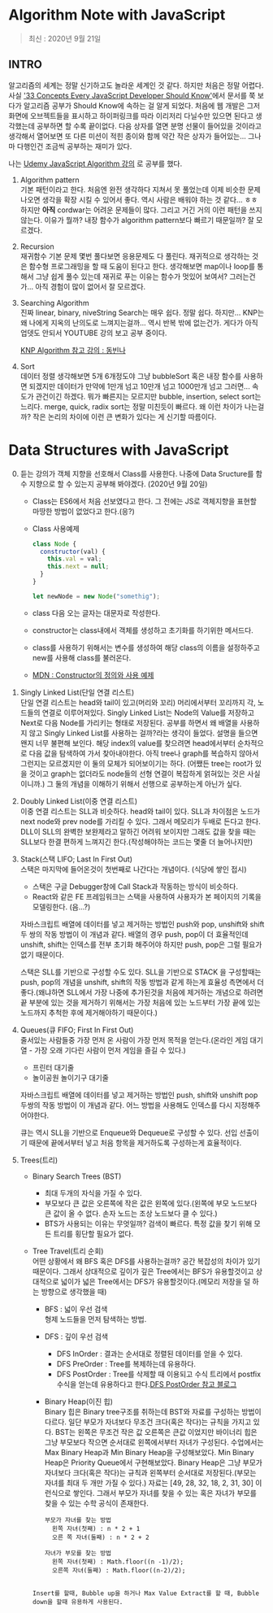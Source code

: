 # Algorithm Note with JavaScript

> 최신 : 2020년 9월 21일

## INTRO

알고리즘의 세계는 정말 신기하고도 놀라운 세계인 것 같다. 하지만 처음은 정말 어렵다. 사실 ['33 Concepts Every JavaScript Developer Should Know'](https://github.com/leonardomso/33-js-concepts)에서 문서를 쭉 보다가 알고리즘 공부가 Should Know에 속하는 걸 알게 되었다. 처음에 웹 개발은 그저 화면에 오브젝트들을 표시하고 하이퍼링크를 따라 이리저리 다닐수만 있으면 된다고 생각했는데 공부하면 할 수록 끝이없다. 다음 상자를 열면 분명 선물이 들어있을 것이라고 생각해서 열어보면 또 다른 미션이 적힌 종이와 함께 약간 작은 상자가 들어있는... 그나마 다행인건 조금씩 공부하는 재미가 있다.

나는 [Udemy JavaScript Algorithm 강의](https://www.udemy.com/course/js-algorithms-and-data-structures-masterclass/)
로 공부를 했다.

1.  Algorithm pattern  
    기본 패턴이라고 한다. 처음엔 완전 생각하다 지쳐서 못 풀었는데 이제 비슷한 문제 나오면 생각을 확장 시킬 수 있어서 좋다. 역시 사람은 배워야 하는 것 같다... ㅎㅎ 하지만 **아직** cordwar는 어려운 문제들이 많다. 그리고 거긴 거의 이런 패턴을 쓰지 않는다.
    이유가 뭘까? 내장 함수가 algorithm pattern보다 빠르기 때문일까? 잘 모르겠다.

2.  Recursion  
    재귀함수 기본 문제 몇번 풀다보면 응용문제도 다 풀린다.
    재귀적으로 생각하는 것은 함수형 프로그래밍을 할 때 도움이 된다고 한다.
    생각해보면 map이나 loop를 통해서 그냥 쉽게 풀수 있는데 재귀로 푸는 이유는 함수가 멋있어 보여서? 그러는건가... 아직 경험이 많이 없어서 잘 모르겠다.

3.  Searching Algorithm  
    진짜 linear, binary, niveString Search는 매우 쉽다. 정말 쉽다. 하지만... KNP는 왜 나에게 지옥의 난의도로 느껴지는걸까... 역시 반복 밖에 없는건가. 게다가 아직 업뎃도 안되서 YOUTUBE 강의 보고 공부 중이다.

    [KNP Algorithm 참고 강의 : 동빈나](https://www.youtube.com/watch?v=yWWbLrV4PZ8)

4.  Sort  
    데이터 정렬 생각해보면 5개 6개정도야 그냥 bubbleSort 혹은 내장 함수를 사용하면 되겠지만 데이터가 만약에 1만개 넘고 10만개 넘고 1000만개 넘고 그러면... 속도가 관건이긴 하겠다.
    뭐가 빠른지는 모르지만 bubble, insertion, select sort는 느리다.
    merge, quick, radix sort는 정말 미친듯이 빠르다.
    왜 이런 차이가 나는걸까? 작은 논리의 차이에 이런 큰 변화가 있다는 게 신기할 따름이다.

# Data Structures with JavaScript

0. 듣는 강의가 객체 지향을 선호해서 Class를 사용한다. 나중에 Data Sructure를 함수 지향으로 할 수 있는지 공부해 봐야겠다. (2020년 9월 20일)

   - Class는 ES6에서 처음 선보였다고 한다. 그 전에는 JS로 객체지향을 표현할 마땅한 방법이 없었다고 한다.(응?)
   - Class 사용예제

     ```javascript
     class Node {
       constructor(val) {
         this.val = val;
         this.next = null;
       }
     }

     let newNode = new Node("somethig");
     ```

   - class 다음 오는 글자는 대문자로 작성한다.
   - constructor는 class내에서 객체를 생성하고 초기화를 하기위한 메서드다.
   - class를 사용하기 위해서는 변수를 생성하여 해당 class의 이름을 설정하주고 new를 사용해 class를 불러온다.
   - [MDN : Constructor의 정의와 사용 예제](https://developer.mozilla.org/ko/docs/Web/JavaScript/Reference/Classes/constructor "Constructor의 정의와 사용 예제.")

1. Singly Linked List(단일 연결 리스트)  
   단일 연결 리스트는 head와 tail이 있고(머리와 꼬리) 머리에서부터 꼬리까지 각, 노드들의 연결로 이루어져있다. Singly Linked List는 Node의 Value를 저장하고 Next로 다음 Node를 가리키는 형태로 저장된다. 공부를 하면서 왜 배열을 사용하지 않고 Singly Linked List를 사용하는 걸까?라는 생각이 들었다. 설명을 들으면 왠지 너무 불편해 보인다. 해당 index의 value를 찾으려면 head에서부터 순차적으로 다음 값을 탐색하여 가서 찾아내야한다.
   아직 tree나 graph를 복습하지 않아서 그런지는 모르겠지만 이 둘의 모체가 되어보이기는 하다. (어쨌든 tree는 root가 있을 것이고 graph는 없더라도 node들의 선형 연결이 복잡하게 얽혀있는 것은 사실이니까.) 그 둘의 개념을 이해하기 위해서 선행으로 공부하는게 아닌가 싶다.

2. Doubly Linked List(이중 연결 리스트)  
   이중 연결 리스트는 SLL과 비슷하다. head와 tail이 있다. SLL과 차이점은 노드가 next node와 prev node를 가리킬 수 있다. 그래서 메모리가 두배로 든다고 한다. DLL이 SLL의 완벽한 보완제라고 말하긴 어려워 보이지만 그래도 값을 찾을 때는 SLL보다 한결 편하게 느껴지긴 한다.(작성해야하는 코드는 몇줄 더 늘어나지만)

3. Stack(스택 LIFO; Last In First Out)  
   스택은 마지막에 들어온것이 첫번째로 나간다는 개념이다. (식당에 쌓인 접시)

   - 스택은 구글 Debugger창에 Call Stack과 작동하는 방식이 비슷하다.
   - React와 같은 FE 프레임워크는 스택을 사용하여 사용자가 본 페이지의 기록을 모델링한다. (음...?)

   자바스크립트 배열에 데이터를 넣고 제거하는 방법인 push와 pop, unshift와 shift 두 쌍의 작동 방법이 이 개념과 같다. 배열의 경우 push, pop이 더 효율적인데 unshift, shift는 인덱스를 전부 초기화 해주어야 하지만 push, pop은 그럴 필요가 없기 때문이다.

   스택은 SLL를 기반으로 구성할 수도 있다. SLL을 기반으로 STACK 을 구성할때는 push, pop의 개념을 unshift, shift의 작동 방법과 같게 하는게 효율성 측면에서 더 좋다.(왜냐하면 SLL에서 가장 나중에 추가된것을 처음에 제거하는 개념으로 하려면 끝 부분에 있는 것을 제거하기 위해서는 가장 처음에 있는 노드부터 가장 끝에 있는 노드까지 추척한 후에 제거해야하기 때문이다.)

4. Queues(큐 FIFO; First In First Out)  
   줄서있는 사람들중 가장 먼저 온 사람이 가장 먼저 목적을 얻는다.(온라인 게임 대기열 - 가장 오래 기다린 사람이 먼저 게임을 즐길 수 있다.)

   - 프린터 대기줄
   - 놀이공원 놀이기구 대기줄

   자바스크립트 배열에 데이터를 넣고 제거하는 방법인 push, shift와 unshift pop 두쌍의 작동 방법이 이 개념과 같다. 어느 방법을 사용해도 인덱스를 다시 지정해주어야한다.

   큐는 역시 SLL을 기반으로 Enqueue와 Dequeue로 구성할 수 있다. 선입 선출이기 때문에 끝에서부터 넣고 처음 항목을 제거하도록 구성하는게 효율적이다.

5. Trees(트리)

   - Binary Search Trees (BST)

     - 최대 두개의 자식을 가질 수 있다.
     - 부모보다 큰 값은 오른쪽에 작은 값은 왼쪽에 있다.(왼쪽에 부모 노드보다 큰 값이 올 수 없다. 손자 노드는 조상 노드보다 클 수 있다.)
     - BTS가 사용되는 이유는 무엇일까? 검색이 빠르다. 특정 값을 찾기 위해 모든 트리를 횡단할 필요가 없다.

   - Tree Travel(트리 순회)  
      어떤 상황에서 왜 BFS 혹은 DFS를 사용하는걸까?
     공간 복잡성의 차이가 있기 때문이다. 그래서 상대적으로 깊이가 깊은 Tree에서는 BFS가 유용할것이고 상대적으로 넓이가 넓은 Tree에서는 DFS가 유용할것이다.(메모리 저장을 덜 하는 방향으로 생각했을 때)

     - BFS : 넓이 우선 검색  
        형제 노드들을 먼저 탐색하는 방법.
     - DFS : 깊이 우선 검색

       - DFS InOrder : 결과는 순서대로 정렬된 데이터를 얻을 수 있다.
       - DFS PreOrder : Tree를 복제하는데 유용하다.
       - DFS PostOrder : Tree를 삭제할 때 이용되고 수식 트리에서 postfix 수식을 얻는데 유용하다고 한다.[DFS PostOrder 참고 블로그](https://prosaist0131.tistory.com/entry/%ED%8A%B8%EB%A6%AC%EC%97%90-%EB%8C%80%ED%95%98%EC%97%AC)

     - Binary Heap(이진 힙)  
       Binary 힙은 Binary tree구조를 취하는데 BST와 자료를 구성하는 방법이 다르다. 일단 부모가 자녀보다 무조건 크다(혹은 작다)는 규칙을 가지고 있다. BST는 왼쪽은 무조건 작은 값 오른쪽은 큰값 이었지만 바이너리 힙은 그냥 부모보다 작으면 순서대로 왼쪽에서부터 자녀가 구성된다. 수업에서는 Max Binary Heap과 Min Binary Heap을 구성해보았다. Min Binary Heap은 Priority Queue에서 구현해보았다.
       Binary Heap은 그냥 부모가 자녀보다 크다(혹은 작다)는 규칙과 왼쪽부터 순서대로 저장된다.(부모는 자녀를 최대 두 개만 가질 수 있다.) 자료는 [49, 28, 32, 18, 2, 31, 30] 이런식으로 쌓인다. 그래서 부모가 자녀를 찾을 수 있는 혹은 자녀가 부모를 찾을 수 있는 수학 공식이 존재한다.

       ```
       부모가 자녀를 찾는 방법
         왼쪽 자녀(첫째) : n * 2 + 1
         오른 쪽 자녀(둘째) : n * 2 + 2

       자녀가 부모를 찾는 방법
         왼쪽 자녀(첫째) : Math.floor((n -1)/2);
         오른쪽 자녀(둘째) : Math.floor((n-2)/2);
       ```

     ```

     Insert를 할때, Bubble up을 하거나 Max Value Extract를 할 때, Bubble down을 할때 유용하게 사용된다.
     ```
